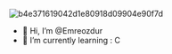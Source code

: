 ![b4e371619042d1e80918d09904e90f7d](https://user-images.githubusercontent.com/101213607/157313213-47790a53-dc61-4935-94c4-0336eef8f7e6.gif)

- 👋 Hi, I’m @Emreozdur
- 🌱 I’m currently learning : C
